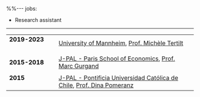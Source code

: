 %%---
jobs:
  - Research assistant
---


|    |    |   
|----------|----------|
| <b style="color:black">2019-2023</b> &emsp;&emsp;&emsp;| [University of Mannheim](https://www.vwl.uni-mannheim.de/en/), [Prof. Michèle Tertilt](http://tertilt.vwl.uni-mannheim.de/)|
|   |    |   
|  <b style="color:black">2015-2018</b> &emsp;| [J-PAL - Paris School of Economics](https://www.parisschoolofeconomics.eu/en/research/pse-research-centers/j-pal-europe-the-abdul-latif-jameel-poverty-action-lab/), [Prof. Marc Gurgand](https://www.parisschoolofeconomics.eu/en/gurgand-marc/)   |
|    |    |    
| <b style="color:black">2015</b>  &emsp;&emsp; &emsp; &emsp; &emsp; &emsp; | [J-PAL - Pontificia Universidad Católica de Chile](https://www.povertyactionlab.org/es/latinoam%C3%A9rica-caribe), [Prof. Dina Pomeranz](https://www.econ.uzh.ch/en/people/faculty/pomeranz.html)     | 


                    

